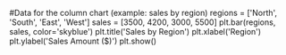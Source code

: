 #Data for the column chart (example: sales by region)
regions = ['North', 'South', 'East', 'West']
sales = [3500, 4200, 3000, 5500]
plt.bar(regions, sales, color='skyblue')
plt.title('Sales by Region')
plt.xlabel('Region')
plt.ylabel('Sales Amount ($)')
plt.show() 
